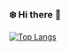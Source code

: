 ### :snowflake: Hi there 👋

[![Top Langs](https://github-readme-stats-seven-liart.vercel.app/api/top-langs/?username=Colmar-zlicheng&layout=compact)](https://github.com/Colmar-zlicheng)

<!--
**Colmar-zlicheng/Colmar-zlicheng** is a ✨ _special_ ✨ repository because its `README.md` (this file) appears on your GitHub profile.

Here are some ideas to get you started:

- 🔭 I’m currently working on ...
- 🌱 I’m currently learning ...
- 👯 I’m looking to collaborate on ...
- 🤔 I’m looking for help with ...
- 💬 Ask me about ...
- 📫 How to reach me: ...
- 😄 Pronouns: ...
- ⚡ Fun fact: ...
-->
